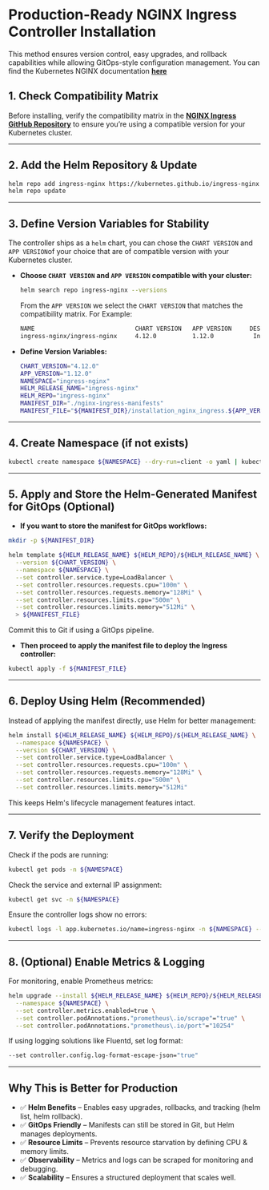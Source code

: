 # **Production-Ready NGINX Ingress Controller Installation**

This method ensures version control, easy upgrades, and rollback capabilities while allowing GitOps-style configuration management.
You can find the Kubernetes NGINX documentation **[here](https://kubernetes.github.io/ingress-nginx/)**

## 1. Check Compatibility Matrix
Before installing, verify the compatibility matrix in the **[NGINX Ingress GitHub Repository](https://github.com/kubernetes/ingress-nginx/)** to ensure you’re using a compatible version for your Kubernetes cluster.

---

## 2. Add the Helm Repository & Update

```bash
helm repo add ingress-nginx https://kubernetes.github.io/ingress-nginx
helm repo update
```
---

## 3. Define Version Variables for Stability
The controller ships as a `helm` chart, you can chose the `CHART VERSION` and `APP VERSION`of your choice that are of compatible version with your Kubernetes cluster.

- **Choose `CHART VERSION` and `APP VERSION` compatible with your cluster:**

   ```bash
   helm search repo ingress-nginx --versions
   ```

   From the `APP VERSION` we select the `CHART VERSION` that matches the compatibility matrix. For Example:

   ```bash
   NAME                            CHART VERSION   APP VERSION     DESCRIPTION
   ingress-nginx/ingress-nginx     4.12.0          1.12.0           Ingress controller for Kubernetes using NGINX a...
   ```
   
- **Define Version Variables:**

   ```bash
   CHART_VERSION="4.12.0"
   APP_VERSION="1.12.0"
   NAMESPACE="ingress-nginx"
   HELM_RELEASE_NAME="ingress-nginx"
   HELM_REPO="ingress-nginx"
   MANIFEST_DIR="./nginx-ingress-manifests"
   MANIFEST_FILE="${MANIFEST_DIR}/installation_nginx_ingress.${APP_VERSION}.yaml"
   ```

---

## 4. Create Namespace (if not exists)
```bash
kubectl create namespace ${NAMESPACE} --dry-run=client -o yaml | kubectl apply -f -
```
---

## 5. Apply and Store the Helm-Generated Manifest for GitOps (Optional)

- **If you want to store the manifest for GitOps workflows:**

```bash
mkdir -p ${MANIFEST_DIR}

helm template ${HELM_RELEASE_NAME} ${HELM_REPO}/${HELM_RELEASE_NAME} \
  --version ${CHART_VERSION} \
  --namespace ${NAMESPACE} \
  --set controller.service.type=LoadBalancer \
  --set controller.resources.requests.cpu="100m" \
  --set controller.resources.requests.memory="128Mi" \
  --set controller.resources.limits.cpu="500m" \
  --set controller.resources.limits.memory="512Mi" \
  > ${MANIFEST_FILE}
```
Commit this to Git if using a GitOps pipeline.

- **Then proceed to apply the manifest file to deploy the Ingress controller:**
```bash
kubectl apply -f ${MANIFEST_FILE}
```

---

## 6. Deploy Using Helm (Recommended)
Instead of applying the manifest directly, use Helm for better management:

```bash
helm install ${HELM_RELEASE_NAME} ${HELM_REPO}/${HELM_RELEASE_NAME} \
  --namespace ${NAMESPACE} \
  --version ${CHART_VERSION} \
  --set controller.service.type=LoadBalancer \
  --set controller.resources.requests.cpu="100m" \
  --set controller.resources.requests.memory="128Mi" \
  --set controller.resources.limits.cpu="500m" \
  --set controller.resources.limits.memory="512Mi"
```
This keeps Helm's lifecycle management features intact.

---

## 7. Verify the Deployment
Check if the pods are running:

```bash
kubectl get pods -n ${NAMESPACE}
```

Check the service and external IP assignment:
```bash
kubectl get svc -n ${NAMESPACE}
```

Ensure the controller logs show no errors:
```bash
kubectl logs -l app.kubernetes.io/name=ingress-nginx -n ${NAMESPACE} --tail=20
```

---

## 8. (Optional) Enable Metrics & Logging
For monitoring, enable Prometheus metrics:
```bash
helm upgrade --install ${HELM_RELEASE_NAME} ${HELM_REPO}/${HELM_RELEASE_NAME} \
  --namespace ${NAMESPACE} \
  --set controller.metrics.enabled=true \
  --set controller.podAnnotations."prometheus\.io/scrape"="true" \
  --set controller.podAnnotations."prometheus\.io/port"="10254"
```

If using logging solutions like Fluentd, set log format:
```bash
--set controller.config.log-format-escape-json="true"
```
---

## Why This is Better for Production
- ✅ **Helm Benefits** – Enables easy upgrades, rollbacks, and tracking (helm list, helm rollback).
- ✅ **GitOps Friendly** – Manifests can still be stored in Git, but Helm manages deployments.
- ✅ **Resource Limits** – Prevents resource starvation by defining CPU & memory limits.
- ✅ **Observability** – Metrics and logs can be scraped for monitoring and debugging.
- ✅ **Scalability** – Ensures a structured deployment that scales well.
